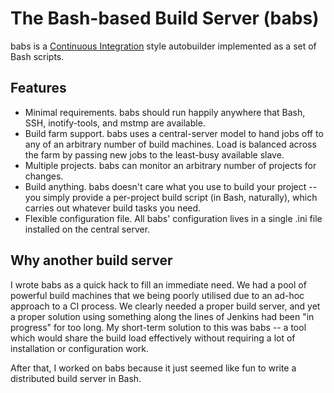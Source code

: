 The Bash-based Build Server (babs)
==================================

babs is a
[Continuous Integration](http://www.martinfowler.com/articles/continuousIntegration.html)
style autobuilder implemented as a set of Bash scripts.

Features
--------

 * Minimal requirements.  babs should run happily anywhere that Bash, SSH,
   inotify-tools, and mstmp are available.
 * Build farm support.  babs uses a central-server model to hand jobs off to
   any of an arbitrary number of build machines.  Load is balanced across the
   farm by passing new jobs to the least-busy available slave.
 * Multiple projects.  babs can monitor an arbitrary number of projects for
   changes.
 * Build anything.  babs doesn't care what you use to build your project --
   you simply provide a per-project build script (in Bash, naturally), which
   carries out whatever build tasks you need.
 * Flexible configuration file.  All babs' configuration lives in a single
   .ini file installed on the central server.

Why another build server
------------------------

I wrote babs as a quick hack to fill an immediate need.  We had a pool of
powerful build machines that we being poorly utilised due to an ad-hoc
approach to a CI process.  We clearly needed a proper build server, and yet
a proper solution using something along the lines of Jenkins had been "in
progress" for too long.  My short-term solution to this was babs -- a tool
which would share the build load effectively without requiring a lot of
installation or configuration work.

After that, I worked on babs because it just seemed like fun to write a
distributed build server in Bash.
